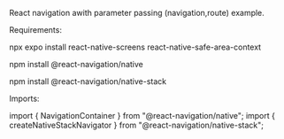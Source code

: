 React navigation awith parameter passing (navigation,route)  example. 

Requirements:

npx expo install react-native-screens react-native-safe-area-context

npm install @react-navigation/native

npm install @react-navigation/native-stack

Imports:

import { NavigationContainer } from "@react-navigation/native";
import { createNativeStackNavigator } from "@react-navigation/native-stack";
